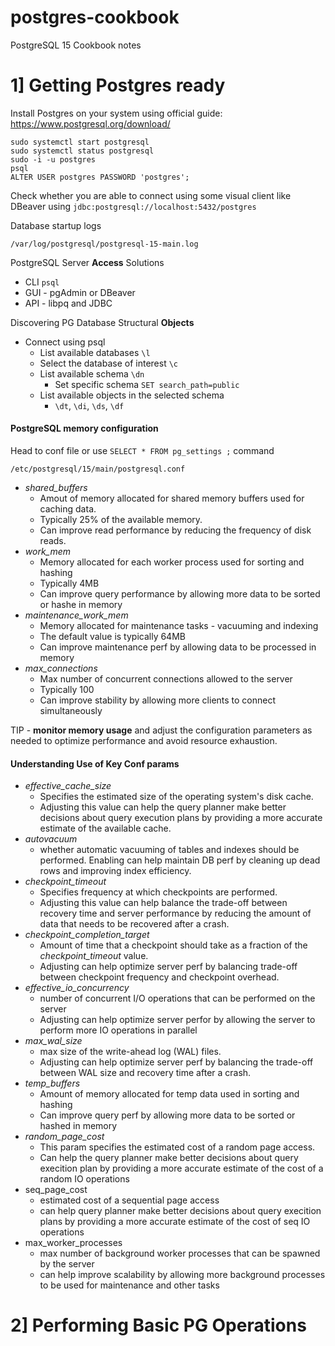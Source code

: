 # postgres-cookbook
PostgreSQL 15 Cookbook notes

# 1] Getting Postgres ready

Install Postgres on your system using official guide: https://www.postgresql.org/download/

```shell
sudo systemctl start postgresql
sudo systemctl status postgresql
sudo -i -u postgres
psql
ALTER USER postgres PASSWORD 'postgres';
```

Check whether you are able to connect using some visual client like DBeaver using `jdbc:postgresql://localhost:5432/postgres`

Database startup logs

```shell
/var/log/postgresql/postgresql-15-main.log
```

PostgreSQL Server **Access** Solutions
- CLI `psql`
- GUI - pgAdmin or DBeaver
- API - libpq and JDBC

Discovering PG Database Structural **Objects**
- Connect using psql
  - List available databases `\l`
  - Select the database of interest `\c`
  - List available schema `\dn`
    - Set specific schema `SET search_path=public`
  - List available objects in the selected schema
    - `\dt`, `\di`, `\ds`, `\df`


#### PostgreSQL **memory configuration**

Head to conf file or use `SELECT * FROM pg_settings ;` command
```shell
/etc/postgresql/15/main/postgresql.conf
```
- _shared_buffers_
  - Amout of memory allocated for shared memory buffers used for caching data.
  - Typically 25% of the available memory.
  - Can improve read performance by reducing the frequency of disk reads.
- _work_mem_
  - Memory allocated for each worker process used for sorting and hashing
  - Typically 4MB
  - Can improve query performance by allowing more data to be sorted or hashe in memory
- _maintenance_work_mem_
  - Memory allocated for maintenance tasks - vacuuming and indexing
  - The default value is typically 64MB
  - Can improve maintenance perf by allowing data to be processed in memory
- _max_connections_
  - Max number of concurrent connections allowed to the server
  - Typically 100
  - Can improve stability by allowing more clients to connect simultaneously

TIP - **monitor memory usage** and adjust the configuration parameters as needed to optimize performance and avoid resource exhaustion.

#### Understanding Use of Key Conf params

- _effective_cache_size_
  - Specifies the estimated size of the operating system's disk cache.
  - Adjusting this value can help the query planner make better decisions about query execution plans by providing a more accurate estimate of the available cache.
- _autovacuum_
  - whether automatic vacuuming of tables and indexes should be performed. Enabling can help maintain DB perf by cleaning up dead rows and improving index efficiency.
- _checkpoint_timeout_
  - Specifies frequency at which checkpoints are performed.
  - Adjusting this value can help balance the trade-off between recovery time and server performance by reducing the amount of data that needs to be recovered after a crash.
- _checkpoint_completion_target_
  - Amount of time that a checkpoint should take as a fraction of the _checkpoint_timeout_ value.
  - Adjusting can help optimize server perf by balancing trade-off between checkpoint frequency and checkpoint overhead.
- _effective_io_concurrency_
  - number of concurrent I/O operations that can be performed on the server
  - Adjusting can help optimize server perfor by allowing the server to perform more IO operations in parallel
- _max_wal_size_
  - max size of the write-ahead log (WAL) files. 
  - Adjusting can help optimize server perf by balancing the trade-off between WAL size and recovery time after a crash.
- _temp_buffers_
  - Amount of memory allocated for temp data used in sorting and hashing
  - Can improve query perf by allowing more data to be sorted or hashed in memory
- _random_page_cost_
  - This param specifies the estimated cost of a random page access.
  - Can help the query planner make better decisions about query execition plan by providing a more accurate estimate of the cost of a random IO operations
- seq_page_cost
  - estimated cost of a sequential page access
  - can help query planner make better decisions about query execition plans by providing a more accurate estimate of the cost of seq IO operations
- max_worker_processes
  - max number of background worker processes that can be spawned by the server
  - can help improve scalability by allowing more background processes to be used for maintenance and other tasks

# 2] Performing Basic PG Operations
